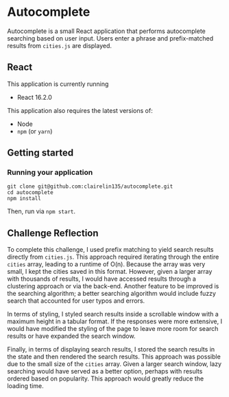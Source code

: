 # Autocomplete

Autocomplete is a small React application that performs autocomplete searching based on user input. Users enter a phrase and prefix-matched results from `cities.js` are displayed.

## React
This application is currently running
- React 16.2.0

This application also requires the latest versions of:
- Node
- `npm` (or `yarn`)

## Getting started
### Running your application
```
git clone git@github.com:clairelin135/autocomplete.git
cd autocomplete
npm install
```
Then, run via `npm start`.

## Challenge Reflection

To complete this challenge, I used prefix matching to yield search results directly from `cities.js`. This approach required iterating through the entire `cities` array, leading to a runtime of O(n). Because the array was very small, I kept the cities saved in this format. However, given a larger array with thousands of results, I would have accessed results through a clustering approach or via the back-end. Another feature to be improved is the searching algorithm; a better searching algorithm would include fuzzy search that accounted for user typos and errors.

In terms of styling, I styled search results inside a scrollable window with a maximum height in a tabular format. If the responses were more extensive, I would have modified the styling of the page to leave more room for search results or have expanded the search window.

Finally, in terms of displaying search results, I stored the search results in the state and then rendered the search results. This approach was possible due to the small size of the `cities` array. Given a larger search window, lazy searching would have served as a better option, perhaps with results ordered based on popularity. This approach would greatly reduce the loading time.
